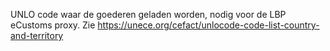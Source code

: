 UNLO code waar de goederen geladen worden, nodig voor de LBP eCustoms proxy. Zie https://unece.org/cefact/unlocode-code-list-country-and-territory